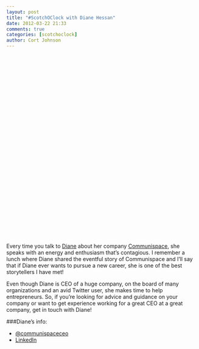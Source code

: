 ```yaml
---
layout: post
title: "#ScotchOClock with Diane Hessan"
date: 2012-03-22 21:33
comments: true
categories: [scotchoclock]
author: Cort Johnson
---
```

<object width="853" height="480"><param name="movie" value="http://www.youtube.com/v/5ibiJRkBttU?version=3&amp;hl=en_US&amp;rel=0"></param><param name="allowFullScreen" value="true"></param><param name="allowscriptaccess" value="always"></param><embed src="http://www.youtube.com/v/5ibiJRkBttU?version=3&amp;hl=en_US&amp;rel=0" type="application/x-shockwave-flash" width="853" height="480" allowscriptaccess="always" allowfullscreen="true"></embed></object>

Every time you talk to [Diane]("http://twitter.com/communispaceceo") about her company [Communispace]("http://communispace.com/"), she speaks with an energy and enthusiasm that’s contagious.  I remember a lunch where Diane shared the eventful story of Communispace and I’ll say that if Diane ever wants to pursue a new career, she is one of the best storytellers I have met!

Even though Diane is CEO of a huge company, on the board of many organizations and an avid Twitter user, she makes time to help entrepreneurs.  So, if you’re looking for advice and guidance on your company or want to get experience working for a great CEO at a great company, get in touch with Diane!

###Diane’s info:

* [@communispaceceo]("http://twitter.com/communispaceceo")
* [LinkedIn]("http://www.linkedin.com/pub/diane-hessan/7/845/211")